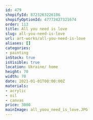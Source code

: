```yaml
---
id: 479
shopifyId: 8723263226186
shopifyOptionId: 47772427321674
order: 113
title: All you need is love
slug: all-you-need-is-love
url: art-works/all-you-need-is-love
aliases: []
categories:
- painting
inStock: true
isVisible: true
location: Ukraine/ home
height: 70
width: 70
date: 2021-01-01T00:00:00Z
materials:
- acrylic
- oil
- canvas
price: 3000
mainImage: all_yoou_need_is_love.JPG
---
```

